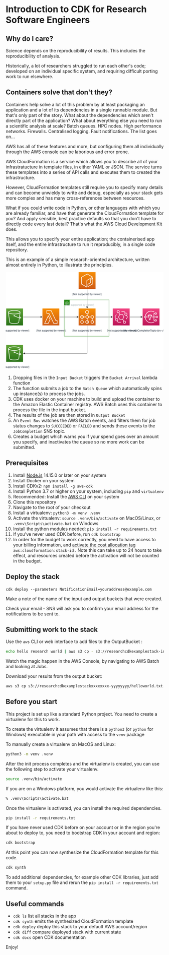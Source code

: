 # Introduction to CDK for Research Software Engineers

## Why do I care?

Science depends on the reproducibility of results.  This includes the
reproducibility of analysis.

Historically, a lot of researchers struggled to run each other's code;
developed on an individual specific system, and requiring difficult porting
work to run elsewhere.

## Containers solve that don't they?

Containers help solve a lot of this problem by at least packaging an
application and a lot of its dependencies in a single runnable module.  But
that's only part of the story.  What about the dependencies which aren't
directly part of the application?  What about everything else you need to run
a scientific analysis at scale?  Batch queues.  HPC nodes.  High performance
networks.  Firewalls.  Centralised logging.  Fault notifications.  The list
goes on...

AWS has all of these features and more, but configuring them all individually
through the AWS console can be laborious and error prone.

AWS CloudFormation is a service which allows you to describe all of your
infrastratucture in template files, in either YAML or JSON.  The service turns
these templates into a series of API calls and executes them to created the
infrastructure.

However, CloudFormation templates still require you to specify many details
and can become unwieldy to write and debug, especially as your stack gets
more complex and has many cross-references between resources.

What if you could write code in Python, or other languages with which you are
already familiar, and have that generate the CloudFormation template for you?
And apply sensible, best practice defaults so that you don't have to directly
code every last detail?  That's what the AWS Cloud Development Kit does.

This allows you to specify your entire application; the containerised app
itself, and the entire infrastructure to run it reproducibly, in a single
code repository.

This is an example of a simple research-oriented architecture, written almost
entirely in Python, to illustrate the principles.

![Architecture diagram](assets/architecture.svg)

1. Dropping files in the `Input Bucket` triggers the `Bucket Arrival` lambda function
1. The function submits a job to the `Batch Queue` which automatically spins up instance(s) to process the jobs.
1. CDK uses docker on your machine to build and upload the container to the Amazon Elastic Container registry.  AWS Batch uses this container to process the file in the input bucket.
1. The results of the job are then stored in  `Output Bucket`
1. An `Event Bus` watches the AWS Batch events, and filters them for job status changes to `SUCCEEDED` or `FAILED` and sends these events to the `JobCompletion` SNS topic.
1. Creates a budget which warns you if your spend goes over an amount you specify, and inactivates the queue so no more work can be submitted.

## Prerequisites

1. Install [Node.js](https://nodejs.org/en/download/) 14.15.0 or later on your system
1. Install Docker on your system
1. Install CDKv2: ```npm install -g aws-cdk```
1. Install Python 3.7 or higher on your system, including `pip` and `virtualenv`
1. Recommended:  Install the [AWS CLI](https://aws.amazon.com/cli/) on your system
1. Clone this repository
1. Navigate to the root of your checkout
1. Install a virtualenv: ```python3 -m venv .venv```
1. Activate the virtualenv: ```source .venv/bin/activate``` on MacOS/Linux, or ```.venv\Scripts\activate.bat``` on Windows
1. Install the python modules needed:  ```pip install -r requirements.txt```
1. If you've never used CDK before, run ```cdk bootstrap```
1. In order for the budget to work correctly, you need to have access to your billing information, and [activate the cost allocation tag](https://docs.aws.amazon.com/awsaccountbilling/latest/aboutv2/activate-built-in-tags.html) `aws:cloudformation:stack-id` .  Note this can take up to 24 hours to take effect, and resources created before the activation will not be counted in the budget.

## Deploy the stack

```cdk deploy --parameters NotificationEmail=youraddress@example.com```

Make a note of the name of the input and output buckets that were created.

Check your email - SNS will ask you to confirm your email address for the
notifications to be sent to.

## Submitting work to the stack

Use the `aws` CLI or web interface to add files to the OutputBucket :

```bash
echo hello research world | aws s3 cp - s3://researchcdkexamplestack-inputbucketnnnnnnnn-mmmmmmmm/helloworld.txt
```

Watch the magic happen in the AWS Console, by navigating to AWS Batch and
looking at Jobs.

Download your results from the output bucket:

```bash
aws s3 cp s3://researchcdkexamplestackxxxxxxxx-yyyyyyyy/helloworld.txt.out -
```

## Before you start

This project is set up like a standard Python project.  You need to create a
virtualenv for this to work.

To create the virtualenv it assumes that there is a `python3`
(or `python` for Windows) executable in your path with access to the `venv`
package

To manually create a virtualenv on MacOS and Linux:

```bash
python3 -m venv .venv
```

After the init process completes and the virtualenv is created, you can use the following
step to activate your virtualenv.

```bash
source .venv/bin/activate
```

If you are on a Windows platform, you would activate the virtualenv like this:

```cmd
% .venv\Scripts\activate.bat
```

Once the virtualenv is activated, you can install the required dependencies.

```bash
pip install -r requirements.txt
```

If you have never used CDK before on your account or in the region you're
about to deploy to, you need to bootstrap CDK in your account and region:

```bash
cdk bootstrap
```

At this point you can now synthesize the CloudFormation template for this
code.

```bash
cdk synth
```

To add additional dependencies, for example other CDK libraries, just add
them to your `setup.py` file and rerun the `pip install -r requirements.txt`
command.

## Useful commands

* `cdk ls`          list all stacks in the app
* `cdk synth`       emits the synthesized CloudFormation template
* `cdk deploy`      deploy this stack to your default AWS account/region
* `cdk diff`        compare deployed stack with current state
* `cdk docs`        open CDK documentation

Enjoy!
